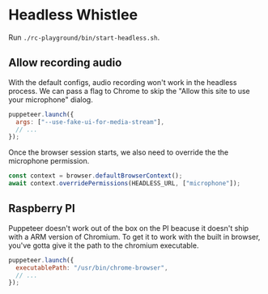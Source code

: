 # Headless Whistlee

Run `./rc-playground/bin/start-headless.sh`.

## Allow recording audio

With the default configs, audio recording won't work in the headless process.
We can pass a flag to Chrome to skip the "Allow this site to use your microphone" dialog.

```js
puppeteer.launch({
  args: ["--use-fake-ui-for-media-stream"],
  // ...
});
```

Once the browser session starts, we also need to override the the microphone permission.

```js
const context = browser.defaultBrowserContext();
await context.overridePermissions(HEADLESS_URL, ["microphone"]);
```

## Raspberry PI

Puppeteer doesn't work out of the box on the PI beacuse it doesn't ship with a ARM version of Chromium.
To get it to work with the built in browser, you've gotta give it the path to the chromium executable.

```js
puppeteer.launch({
  executablePath: "/usr/bin/chrome-browser",
  // ...
});
```
